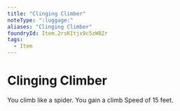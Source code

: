 ```yaml
---
title: "Clinging Climber"
noteType: ":luggage:"
aliases: "Clinging Climber"
foundryId: Item.2rsKItjx9c5zW8Zr
tags:
  - Item
---
```


# Clinging Climber

You climb like a spider. You gain a climb Speed of 15 feet.

